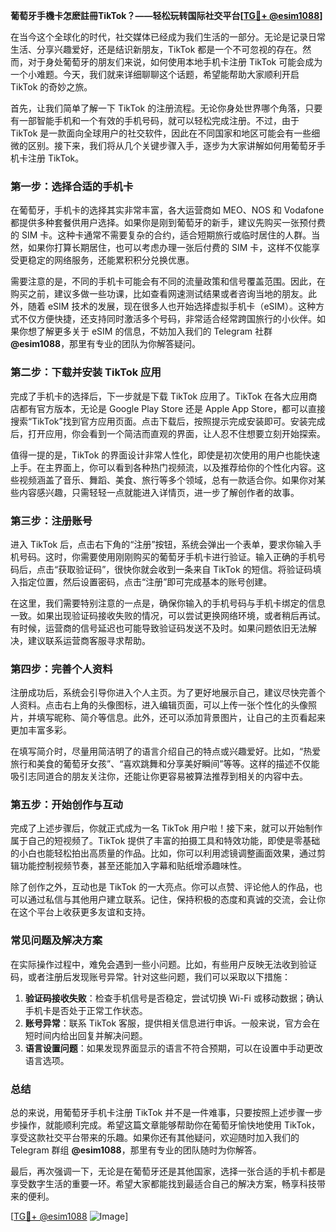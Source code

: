 **葡萄牙手機卡怎麽註冊TikTok？——轻松玩转国际社交平台[[TG💪+ @esim1088](https://t.me/s/esim1088)]**

在当今这个全球化的时代，社交媒体已经成为我们生活的一部分。无论是记录日常生活、分享兴趣爱好，还是结识新朋友，TikTok 都是一个不可忽视的存在。然而，对于身处葡萄牙的朋友们来说，如何使用本地手机卡注册 TikTok 可能会成为一个小难题。今天，我们就来详细聊聊这个话题，希望能帮助大家顺利开启 TikTok 的奇妙之旅。

首先，让我们简单了解一下 TikTok 的注册流程。无论你身处世界哪个角落，只要有一部智能手机和一个有效的手机号码，就可以轻松完成注册。不过，由于 TikTok 是一款面向全球用户的社交软件，因此在不同国家和地区可能会有一些细微的区别。接下来，我们将从几个关键步骤入手，逐步为大家讲解如何用葡萄牙手机卡注册 TikTok。

### **第一步：选择合适的手机卡**
在葡萄牙，手机卡的选择其实非常丰富，各大运营商如 MEO、NOS 和 Vodafone 都提供多种套餐供用户选择。如果你是刚到葡萄牙的新手，建议先购买一张预付费的 SIM 卡。这种卡通常不需要复杂的合约，适合短期旅行或临时居住的人群。当然，如果你打算长期居住，也可以考虑办理一张后付费的 SIM 卡，这样不仅能享受更稳定的网络服务，还能累积积分兑换优惠。

需要注意的是，不同的手机卡可能会有不同的流量政策和信号覆盖范围。因此，在购买之前，建议多做一些功课，比如查看网速测试结果或者咨询当地的朋友。此外，随着 eSIM 技术的发展，现在很多人也开始选择虚拟手机卡（eSIM）。这种方式不仅方便快捷，还支持同时激活多个号码，非常适合经常跨国旅行的小伙伴。如果你想了解更多关于 eSIM 的信息，不妨加入我们的 Telegram 社群 **@esim1088**，那里有专业的团队为你解答疑问。

### **第二步：下载并安装 TikTok 应用**
完成了手机卡的选择后，下一步就是下载 TikTok 应用了。TikTok 在各大应用商店都有官方版本，无论是 Google Play Store 还是 Apple App Store，都可以直接搜索“TikTok”找到官方应用页面。点击下载后，按照提示完成安装即可。安装完成后，打开应用，你会看到一个简洁而直观的界面，让人忍不住想要立刻开始探索。

值得一提的是，TikTok 的界面设计非常人性化，即使是初次使用的用户也能快速上手。在主界面上，你可以看到各种热门视频流，以及推荐给你的个性化内容。这些视频涵盖了音乐、舞蹈、美食、旅行等多个领域，总有一款适合你。如果你对某些内容感兴趣，只需轻轻一点就能进入详情页，进一步了解创作者的故事。

### **第三步：注册账号**
进入 TikTok 后，点击右下角的“注册”按钮，系统会弹出一个表单，要求你输入手机号码。这时，你需要使用刚刚购买的葡萄牙手机卡进行验证。输入正确的手机号码后，点击“获取验证码”，很快你就会收到一条来自 TikTok 的短信。将验证码填入指定位置，然后设置密码，点击“注册”即可完成基本的账号创建。

在这里，我们需要特别注意的一点是，确保你输入的手机号码与手机卡绑定的信息一致。如果出现验证码接收失败的情况，可以尝试更换网络环境，或者稍后再试。有时候，运营商的信号延迟也可能导致验证码发送不及时。如果问题依旧无法解决，建议联系运营商客服寻求帮助。

### **第四步：完善个人资料**
注册成功后，系统会引导你进入个人主页。为了更好地展示自己，建议尽快完善个人资料。点击右上角的头像图标，进入编辑页面，可以上传一张个性化的头像照片，并填写昵称、简介等信息。此外，还可以添加背景图片，让自己的主页看起来更加丰富多彩。

在填写简介时，尽量用简洁明了的语言介绍自己的特点或兴趣爱好。比如，“热爱旅行和美食的葡萄牙女孩”、“喜欢跳舞和分享美好瞬间”等等。这样的描述不仅能吸引志同道合的朋友关注你，还能让你更容易被算法推荐到相关的内容中去。

### **第五步：开始创作与互动**
完成了上述步骤后，你就正式成为一名 TikTok 用户啦！接下来，就可以开始制作属于自己的短视频了。TikTok 提供了丰富的拍摄工具和特效功能，即使是零基础的小白也能轻松拍出高质量的作品。比如，你可以利用滤镜调整画面效果，通过剪辑功能控制视频节奏，甚至还能加入字幕和贴纸增添趣味性。

除了创作之外，互动也是 TikTok 的一大亮点。你可以点赞、评论他人的作品，也可以通过私信与其他用户建立联系。记住，保持积极的态度和真诚的交流，会让你在这个平台上收获更多友谊和支持。

### **常见问题及解决方案**
在实际操作过程中，难免会遇到一些小问题。比如，有些用户反映无法收到验证码，或者注册后发现账号异常。针对这些问题，我们可以采取以下措施：

1. **验证码接收失败**：检查手机信号是否稳定，尝试切换 Wi-Fi 或移动数据；确认手机卡是否处于正常工作状态。
2. **账号异常**：联系 TikTok 客服，提供相关信息进行申诉。一般来说，官方会在短时间内给出回复并解决问题。
3. **语言设置问题**：如果发现界面显示的语言不符合预期，可以在设置中手动更改语言选项。

### **总结**
总的来说，用葡萄牙手机卡注册 TikTok 并不是一件难事，只要按照上述步骤一步步操作，就能顺利完成。希望这篇文章能够帮助你在葡萄牙愉快地使用 TikTok，享受这款社交平台带来的乐趣。如果你还有其他疑问，欢迎随时加入我们的 Telegram 群组 **@esim1088**，那里有专业的团队随时为你解答。

最后，再次强调一下，无论是在葡萄牙还是其他国家，选择一张合适的手机卡都是享受数字生活的重要一环。希望大家都能找到最适合自己的解决方案，畅享科技带来的便利。

[[TG💪+ @esim1088](https://t.me/s/esim1088) ![Image](https://i.postimg.cc/4NQfJmqS/Snipaste-2025-05-13-00-14-12.png)]